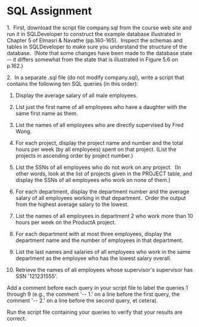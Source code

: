 # SQL Assignment


1.  First, download the script file company.sql from the course web site and run it in SQLDeveloper to construct the example database illustrated in Chapter 5 of Elmasri & Navathe (pp.160-165).  Inspect the schemas and tables in SQLDeveloper to make sure you understand the structure of the database.  (Note that some changes have been made to the database state -- it differs somewhat from the state that is illustrated in Figure 5.6 on p.162.)

2.  In a separate .sql file (do not modify company.sql), write a script that contains the following ten SQL queries (in this order):

1. Display the average salary of all male employees.

2. List just the first name of all employees who have a daughter with the same first name as them.

3. List the names of all employees who are directly supervised by Fred Wong.

4. For each project, display the project name and number and the total hours per week (by all employees) spent on that project.  (List the projects in ascending order by project number.)

5. List the SSNs of all employees who do not work on any project.  (In other words, look at the list of projects given in the PROJECT table, and display the SSNs of all employees who work on none of them.)

6. For each department, display the department number and the average salary of all employees working in that department.  Order the output from the highest average salary to the lowest.

7. List the names of all employees in department 2 who work more than 10 hours per week on the ProductA project.

8. For each department with at most three employees, display the department name and the number of employees in that department.

9. List the last names and salaries of all employees who work in the same department as the employee who has the lowest salary overall.

10. Retrieve the names of all employees whose supervisor's supervisor has SSN '121231555'.

Add a comment before each query in your script file to label the queries 1 through 9 (e.g., the comment '-- 1.' on a line before the first query, the comment '-- 2.' on a line before the second query, et cetera).

Run the script file containing your queries to verify that your results are correct.  
